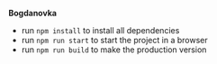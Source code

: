 **Bogdanovka**

* run `npm install` to install all dependencies
* run `npm run start` to start the project in a browser
* run `npm run build` to make the production version